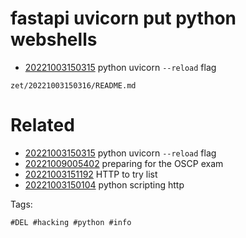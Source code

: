 # fastapi uvicorn put python webshells

- [20221003150315](/zet/20221003150315/README.md) python uvicorn `--reload` flag

` zet/20221003150316/README.md `

# Related

- [20221003150315](/zet/20221003150315/README.md) python uvicorn `--reload` flag
- [20221009005402](/zet/20221009005402/README.md) preparing for the OSCP exam
- [20221003151192](/zet/20221003151192/README.md) HTTP to try list
- [20221003150104](/zet/20221003150104/README.md) python scripting http

Tags:

    #DEL #hacking #python #info
